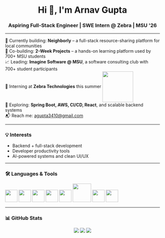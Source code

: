 <h1 align="center">Hi 👋, I'm Arnav Gupta</h1>
<h3 align="center">Aspiring Full-Stack Engineer | SWE Intern @ Zebra | MSU '26</h3>

---

🔭 Currently building: **Neighborly** – a full-stack resource-sharing platform for local communities  
🧪 Co-building: **2-Week Projects** – a hands-on learning platform used by 700+ MSU students  
📈 Leading: **Imagine Software @ MSU**, a software consulting club with 700+ student participants  
💼 Interning at **Zebra Technologies** this summer <img src="https://upload.wikimedia.org/wikipedia/en/thumb/b/bb/Zebra_Technologies_logo.svg/2560px-Zebra_Technologies_logo.svg.png" width="100" align="center"/>  
🌱 Exploring: **Spring Boot, AWS, CI/CD, React**, and scalable backend systems  
📬 Reach me: [agupta3410@gmail.com](mailto:agupta3410@gmail.com)

---

### 💡 Interests
- Backend + full-stack development  
- Developer productivity tools  
- AI-powered systems and clean UI/UX  

---

### 🛠️ Languages & Tools
<p align="left">
  <img src="https://cdn.jsdelivr.net/gh/devicons/devicon/icons/java/java-original.svg" width="40"/>
  <img src="https://cdn.jsdelivr.net/gh/devicons/devicon/icons/spring/spring-original.svg" width="40"/>
  <img src="https://cdn.jsdelivr.net/gh/devicons/devicon/icons/react/react-original.svg" width="40"/>
  <img src="https://cdn.jsdelivr.net/gh/devicons/devicon/icons/postgresql/postgresql-original.svg" width="40"/>
  <img src="https://cdn.jsdelivr.net/gh/devicons/devicon/icons/docker/docker-original.svg" width="40"/>
  <img src="https://upload.wikimedia.org/wikipedia/commons/9/93/Amazon_Web_Services_Logo.svg" width="60"/>
  <img src="https://cdn.jsdelivr.net/gh/devicons/devicon/icons/javascript/javascript-original.svg" width="40"/>
  <img src="https://cdn.jsdelivr.net/gh/devicons/devicon/icons/typescript/typescript-original.svg" width="40"/>
</p>

---

### 📊 GitHub Stats
<p align="center">
  <img src="https://github-readme-stats.vercel.app/api?username=arnavg34&show_icons=true&theme=default" />
  <img src="https://github-readme-stats.vercel.app/api/top-langs/?username=arnavg34&layout=compact&theme=default" />
  <img src="https://github-readme-streak-stats.herokuapp.com/?user=arnavg34&theme=default" />
</p>
